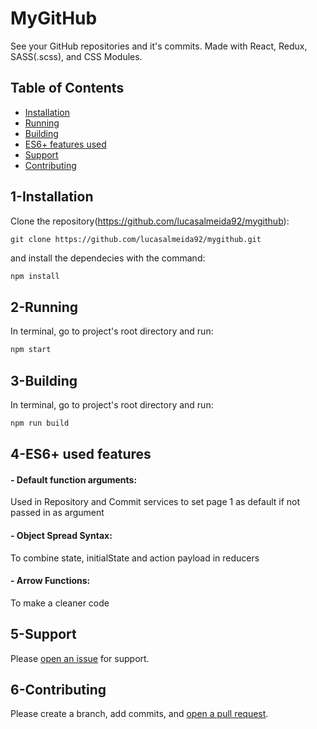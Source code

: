 # MyGitHub

See your GitHub repositories and it's commits.
Made with React, Redux, SASS(.scss), and CSS Modules. 

## Table of Contents

- [Installation](#1-installation)
- [Running](#2-running)
- [Building](#3-building)
- [ES6+ features used](#4-ES6+-used-features)
- [Support](#5-support)
- [Contributing](#6-contributing)

## 1-Installation

Clone the repository(https://github.com/lucasalmeida92/mygithub):
```
git clone https://github.com/lucasalmeida92/mygithub.git
```

and  install the dependecies with the command:
```sh
npm install
```

## 2-Running

In terminal, go to project's root directory and run:
```sh
npm start
```

## 3-Building

In terminal, go to project's root directory and run:
```sh
npm run build
```
## 4-ES6+ used features
#### - Default function arguments:
Used in Repository and Commit services to set page 1 as default if not passed in as argument
#### - Object Spread Syntax:
To combine state, initialState and action payload in reducers
#### - Arrow Functions:
To make a cleaner code

## 5-Support

Please [open an issue](https://github.com/lucasalmeida92/mygithub/issues/new) for support.

## 6-Contributing

Please create a branch, add commits, and [open a pull request](https://github.com/lucasalmeida92/mygithub/compare/).
